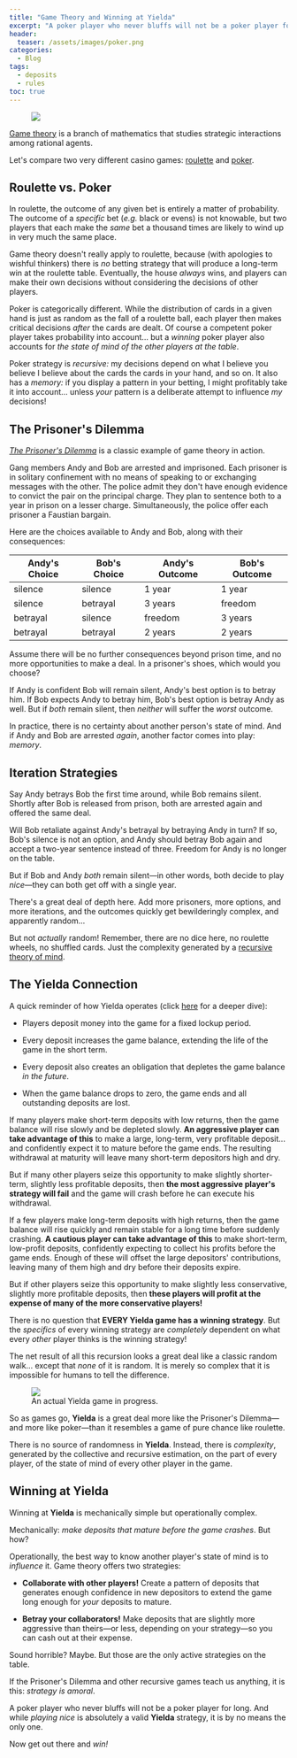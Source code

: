 ```yaml
---
title: "Game Theory and Winning at Yielda"
excerpt: "A poker player who never bluffs will not be a poker player for long. And while playing nice is absolutely a valid Yielda strategy, it is not the ONLY one."
header:
  teaser: /assets/images/poker.png
categories:
  - Blog
tags:
  - deposits
  - rules
toc: true
---
```


<figure class="align-left" style="margin-top: 10px; margin-bottom: 10px; width: 150px;">
    <img src="{{ site.url }}{{ site.baseurl }}/assets/images/poker.png">
</figure>

[Game theory](https://en.wikipedia.org/wiki/Game_theory) is a branch of mathematics that studies strategic interactions among rational agents.

Let's compare two very different casino games: [roulette](https://en.wikipedia.org/wiki/Roulette) and [poker](https://en.wikipedia.org/wiki/Poker).

## Roulette vs. Poker

In roulette, the outcome of any given bet is entirely a matter of probability. The outcome of a _specific_ bet (_e.g._ black or evens) is not knowable, but two players that each make the _same_ bet a thousand times are likely to wind up in very much the same place. 

Game theory doesn't really apply to roulette, because (with apologies to wishful thinkers) there is _no_ betting strategy that will produce a long-term win at the roulette table. Eventually, the house _always_ wins, and players can make their own decisions without considering the decisions of other players.

Poker is categorically different. While the distribution of cards in a given hand is just as random as the fall of a roulette ball, each player then makes critical decisions _after_ the cards are dealt. Of course a competent poker player takes probability into account... but a _winning_ poker player also accounts for _the state of mind of the other players at the table_.

Poker strategy is _recursive:_ my decisions depend on what I believe you believe I believe about the cards the cards in your hand, and so on. It also has a _memory:_ if you display a pattern in your betting, I might profitably take it into account... unless _your_ pattern is a deliberate attempt to influence _my_ decisions!

## The Prisoner's Dilemma

[_The Prisoner's Dilemma_](https://en.wikipedia.org/wiki/Prisoner%27s_dilemma) is a classic example of game theory in action.

Gang members Andy and Bob are arrested and imprisoned. Each prisoner is in solitary confinement with no means of speaking to or exchanging messages with the other. The police admit they don't have enough evidence to convict the pair on the principal charge. They plan to sentence both to a year in prison on a lesser charge. Simultaneously, the police offer each prisoner a Faustian bargain. 

Here are the choices available to Andy and Bob, along with their consequences:

| Andy's Choice | Bob's Choice | Andy's Outcome | Bob's Outcome |
| --- | --- | --- | --- |
| silence | silence | 1 year | 1 year |
| silence | betrayal | 3 years | freedom |
| betrayal | silence | freedom | 3 years |
| betrayal | betrayal | 2 years | 2 years |

Assume there will be no further consequences beyond prison time, and no more opportunities to make a deal. In a prisoner's shoes, which would you choose?

If Andy is confident Bob will remain silent, Andy's best option is to betray him. If Bob expects Andy to betray him, Bob's best option is betray Andy as well. But if _both_ remain silent, then _neither_ will suffer the _worst_ outcome.

In practice, there is no certainty about another person's state of mind. And if Andy and Bob are arrested _again_, another factor comes into play: _memory_.

## Iteration Strategies

Say Andy betrays Bob the first time around, while Bob remains silent. Shortly after Bob is released from prison, both are arrested again and offered the same deal.

Will Bob retaliate against Andy's betrayal by betraying Andy in turn? If so, Bob's silence is not an option, and Andy should betray Bob again and accept a two-year sentence instead of three. Freedom for Andy is no longer on the table.

But if Bob and Andy _both_ remain silent—in other words, both decide to play _nice_—they can both get off with a single year.

There's a great deal of depth here. Add more prisoners, more options, and more iterations, and the outcomes quickly get bewilderingly complex, and apparently random...

But not _actually_ random! Remember, there are no dice here, no roulette wheels, no shuffled cards. Just the complexity generated by a [recursive theory of mind](https://dl.acm.org/doi/10.1007/s10458-015-9317-1).

## The Yielda Connection

A quick reminder of how Yielda operates (click [here](/blog/getting-started) for a deeper dive):

* Players deposit money into the game for a fixed lockup period. 

* Every deposit increases the game balance, extending the life of the game in the short term.

* Every deposit also creates an obligation that depletes the game balance _in the future_.

* When the game balance drops to zero, the game ends and all outstanding deposits are lost.

If many players make short-term deposits with low returns, then the game balance will rise slowly and be depleted slowly. **An aggressive player can take advantage of this** to make a large, long-term, very profitable deposit... and confidently expect it to mature before the game ends. The resulting withdrawal at maturity will leave many short-term depositors high and dry. 

But if many other players seize this opportunity to make slightly shorter-term, slightly less profitable deposits, then **the most aggressive player's strategy will fail** and the game will crash before he can execute his withdrawal.

If a few players make long-term deposits with high returns, then the game balance will rise quickly and remain stable for a long time before suddenly crashing. **A cautious player can take advantage of this** to make short-term, low-profit deposits, confidently expecting to collect his profits before the game ends. Enough of these will offset the large depositors' contributions, leaving many of them high and dry before their deposits expire.

But if other players seize this opportunity to make slightly less conservative, slightly more profitable deposits, then **these players will profit at the expense of many of the more conservative players!**

There is no question that **EVERY Yielda game has a winning strategy**. But the _specifics_ of every winning strategy are _completely_ dependent on what every _other_ player thinks is the winning strategy! 

The net result of all this recursion looks a great deal like a classic random walk... except that _none_ of it is random. It is merely so complex that it is impossible for humans to tell the difference.

<figure>
    <img src="{{ site.url }}{{ site.baseurl }}/assets/images/mid-game.png" class="shadow">
    <figcaption>An actual Yielda game in progress.</figcaption>
</figure>

So as games go, **Yielda** is a great deal more like the Prisoner's Dilemma—and more like poker—than it resembles a game of pure chance like roulette.

There is no source of randomness in **Yielda**. Instead, there is _complexity_, generated by the collective and recursive estimation, on the part of every player, of the state of mind of every other player in the game. 

## Winning at Yielda

Winning at **Yielda** is mechanically simple but operationally complex. 

Mechanically: _make deposits that mature before the game crashes_. But how?

Operationally, the best way to know another player's state of mind is to _influence_ it. Game theory offers two strategies:

* **Collaborate with other players!** Create a pattern of deposits that generates enough confidence in new depositors to extend the game long enough for _your_ deposits to mature.

* **Betray your collaborators!** Make deposits that are slightly more aggressive than theirs—or less, depending on your strategy—so you can cash out at their expense.

Sound horrible? Maybe. But those are the only active strategies on the table.

If the Prisoner's Dilemma and other recursive games teach us anything, it is this: _strategy is amoral_. 

A poker player who never bluffs will not be a poker player for long. And while _playing nice_ is absolutely a valid **Yielda** strategy, it is by no means the only one. 

Now get out there and _win!_
